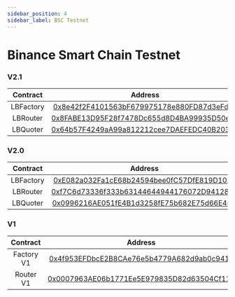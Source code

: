 ```yaml
---
sidebar_position: 4
sidebar_label: BSC Testnet
---
```


# Binance Smart Chain Testnet

### V2.1

| Contract  |                                                           Address                                                            |
| :-------: | :--------------------------------------------------------------------------------------------------------------------------: |
| LBFactory | [0x8e42f2F4101563bF679975178e880FD87d3eFd4e](https://testnet.bscscan.com/address/0x8e42f2F4101563bF679975178e880FD87d3eFd4e) |
| LBRouter  | [0x8FABE13D95F28f7478Dc655d8D4BA99935D50e02](https://testnet.bscscan.com/address/0x8FABE13D95F28f7478Dc655d8D4BA99935D50e02) |
| LBQuoter  | [0x64b57F4249aA99a812212cee7DAEFEDC40B203cD](https://testnet.bscscan.com/address/0x64b57F4249aA99a812212cee7DAEFEDC40B203cD) |

### V2.0

| Contract  |                                                           Address                                                            |
| :-------: | :--------------------------------------------------------------------------------------------------------------------------: |
| LBFactory | [0xE082a032Fa1cE68b24594bee0fC57DfE819D107c](https://testnet.bscscan.com/address/0xE082a032Fa1cE68b24594bee0fC57DfE819D107c) |
| LBRouter  | [0xf7C6d73336f333b63144644944176072D94128F5](https://testnet.bscscan.com/address/0xf7C6d73336f333b63144644944176072D94128F5) |
| LBQuoter  | [0x0996216AE051fE4B1d3258fE75b682E75d66E4C0](https://testnet.bscscan.com/address/0x0996216AE051fE4B1d3258fE75b682E75d66E4C0) |

### V1

|  Contract  |                                                           Address                                                            |
| :--------: | :--------------------------------------------------------------------------------------------------------------------------: |
| Factory V1 | [0x4f953EFDbcE2B8CAe76e5b4779A682d9ab0c941c](https://testnet.bscscan.com/address/0x4f953EFDbcE2B8CAe76e5b4779A682d9ab0c941c) |
| Router V1  | [0x0007963AE06b1771Ee5E979835D82d63504Cf11d](https://testnet.bscscan.com/address/0x0007963AE06b1771Ee5E979835D82d63504Cf11d) |
